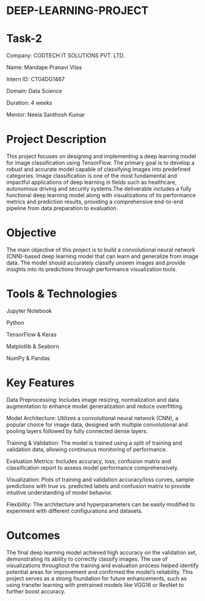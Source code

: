 # DEEP-LEARNING-PROJECT

# Task-2

Company: CODTECH IT SOLUTIONS PVT. LTD.

Name: Mandape Pranavi Vilas

Intern ID: CT04DG1467

Domain: Data Science

Duration: 4 weeks

Mentor: Neela Santhosh Kumar

# Project Description

This project focuses on designing and implementing a deep learning model for image classification using TensorFlow. The primary goal is to develop a robust and accurate model capable of classifying images into predefined categories. Image classification is one of the most fundamental and impactful applications of deep learning in fields such as healthcare, autonomous driving and security systems.The deliverable includes a fully functional deep learning model along with visualizations of its performance metrics and prediction results, providing a comprehensive end-to-end pipeline from data preparation to evaluation.

# Objective

The main objective of this project is to build a convolutional neural network (CNN)-based deep learning model that can learn and generalize from image data. The model should accurately classify unseen images and provide insights into its predictions through performance visualization tools.

# Tools & Technologies

Jupyter Notebook

Python

TensorFlow & Keras

Matplotlib & Seaborn

NumPy & Pandas

# Key Features

Data Preprocessing: Includes image resizing, normalization and data augmentation to enhance model generalization and reduce overfitting.

Model Architecture: Utilizes a convolutional neural network (CNN), a popular choice for image data, designed with multiple convolutional and pooling layers followed by fully connected dense layers.

Training & Validation: The model is trained using a split of training and validation data, allowing continuous monitoring of performance.

Evaluation Metrics: Includes accuracy, loss, confusion matrix and classification report to assess model performance comprehensively.

Visualization: Plots of training and validation accuracy/loss curves, sample predictions with true vs. predicted labels and confusion matrix to provide intuitive understanding of model behavior.

Flexibility: The architecture and hyperparameters can be easily modified to experiment with different configurations and datasets.


# Outcomes

The final deep learning model achieved high accuracy on the validation set, demonstrating its ability to correctly classify images. The use of visualizations throughout the training and evaluation process helped identify potential areas for improvement and confirmed the model’s reliability. This project serves as a strong foundation for future enhancements, such as using transfer learning with pretrained models like VGG16 or ResNet to further boost accuracy.



